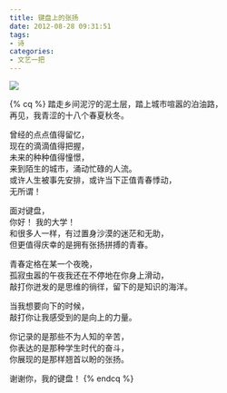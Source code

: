```yaml
---
title: 键盘上的张扬
date: 2012-08-28 09:31:51
tags:
- 诗
categories:
- 文艺一把
---
```


![](/image/art/jianpan.jpg)
<!-- more -->
{% cq %}
踏走乡间泥泞的泥土层，踏上城市喧嚣的泊油路，  
再见，我青涩的十八个春夏秋冬。  

曾经的点点值得留忆，  
现在的滴滴值得把握，  
未来的种种值得憧憬，  
来到陌生的城市，涌动忙碌的人流。  
或许人生被事先安排，或许当下正值青春悸动，  
无所谓！  

面对键盘，  
你好！ 我的大学！  
和很多人一样，有过置身沙漠的迷茫和无助，  
但更值得庆幸的是拥有张扬拼搏的青春。  

青春定格在某一个夜晚，  
孤寂虫嚣的午夜我还在不停地在你身上滑动，  
敲打你迸发的是思维的徜徉，留下的是知识的海洋。  

当我想要向下的时候，  
敲打你让我感受到的是向上的力量。  

你记录的是那些不为人知的辛苦，  
你表达的是那种学生时代的奋斗，  
你展现的是那样翘首以盼的张扬。  

谢谢你，我的键盘！
{% endcq %}